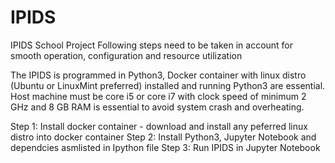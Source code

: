 # IPIDS
IPIDS School Project
Following steps need to be taken in account for smooth operation, configuration and resource utilization 

The IPIDS is programmed in Python3, Docker container with linux distro (Ubuntu or LinuxMint preferred) installed and running Python3 are essential.
Host machine must be core i5 or core i7 with clock speed of minimum 2 GHz and 8 GB RAM is essential to avoid system crash and overheating.

Step 1: Install docker container - download and install any peferred linux distro into docker container
Step 2: Install Python3, Jupyter Notebook and dependcies asmlisted in Ipython file
Step 3: Run IPIDS in Jupyter Notebook